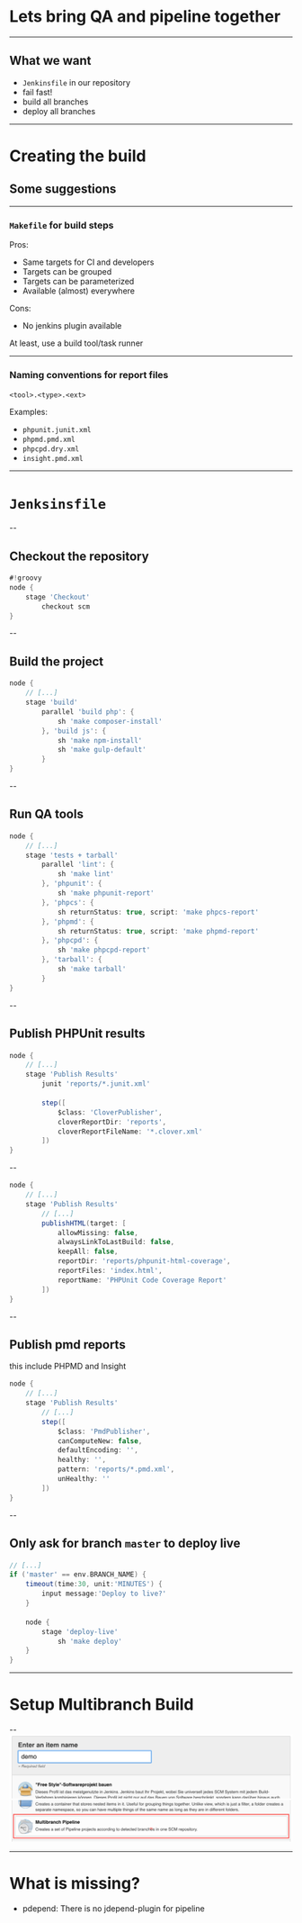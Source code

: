 # Lets bring QA and pipeline together

---

## What we want

- `Jenkinsfile` in our repository
- fail fast!
- build all branches
- deploy all branches

---

# Creating the build

## Some suggestions

---

### `Makefile` for build steps

Pros:
- Same targets for CI and developers
- Targets can be grouped
- Targets can be parameterized
- Available (almost) everywhere

Cons:
- No jenkins plugin available

At least, use a build tool/task runner

---

### Naming conventions for report files

`<tool>.<type>.<ext>`

Examples:

- `phpunit.junit.xml`
- `phpmd.pmd.xml`
- `phpcpd.dry.xml`
- `insight.pmd.xml`

---

# `Jenksinsfile`

--

## Checkout the repository

```groovy
#!groovy
node {
    stage 'Checkout'
        checkout scm
}

```

--
## Build the project

```groovy
node {
    // [...]
    stage 'build'
        parallel 'build php': {
            sh 'make composer-install'            
        }, 'build js': {
            sh 'make npm-install'
            sh 'make gulp-default'
        }
}
```

--
## Run QA tools
```groovy
node {
    // [...]
    stage 'tests + tarball'
        parallel 'lint': {
            sh 'make lint'
        }, 'phpunit': {
            sh 'make phpunit-report'
        }, 'phpcs': {
            sh returnStatus: true, script: 'make phpcs-report'
        }, 'phpmd': {
            sh returnStatus: true, script: 'make phpmd-report'
        }, 'phpcpd': {
            sh 'make phpcpd-report'
        }, 'tarball': {
            sh 'make tarball'
        }
}
```

--
## Publish PHPUnit results

```groovy
node {
    // [...]
    stage 'Publish Results'
        junit 'reports/*.junit.xml'

        step([
            $class: 'CloverPublisher', 
            cloverReportDir: 'reports', 
            cloverReportFileName: '*.clover.xml'
        ])
}
```
--
```groovy
node {
    // [...]
    stage 'Publish Results'
        // [...]
        publishHTML(target: [
            allowMissing: false, 
            alwaysLinkToLastBuild: false,
            keepAll: false,
            reportDir: 'reports/phpunit-html-coverage',
            reportFiles: 'index.html',
            reportName: 'PHPUnit Code Coverage Report'
        ])
}
```

--
## Publish pmd reports

this include PHPMD and Insight

```groovy
node {
    // [...]
    stage 'Publish Results'
        // [...]
        step([
            $class: 'PmdPublisher',
            canComputeNew: false,
            defaultEncoding: '',
            healthy: '',
            pattern: 'reports/*.pmd.xml',
            unHealthy: ''
        ])
}
```

--
## Only ask for branch `master` to deploy live

```groovy
// [...]
if ('master' == env.BRANCH_NAME) {
    timeout(time:30, unit:'MINUTES') {
        input message:'Deploy to live?'
    }

    node {
        stage 'deploy-live'
            sh 'make deploy'
    }
}
```

---

# Setup Multibranch Build

--
![Setup multibranch build1](slides/img/008-multibranch-1.png "Setup multibranch build1")
![Setup multibranch build2](slides/img/008-multibranch-2.png "Setup multibranch build2")

---


# What is missing?

- pdepend: There is no jdepend-plugin for pipeline




